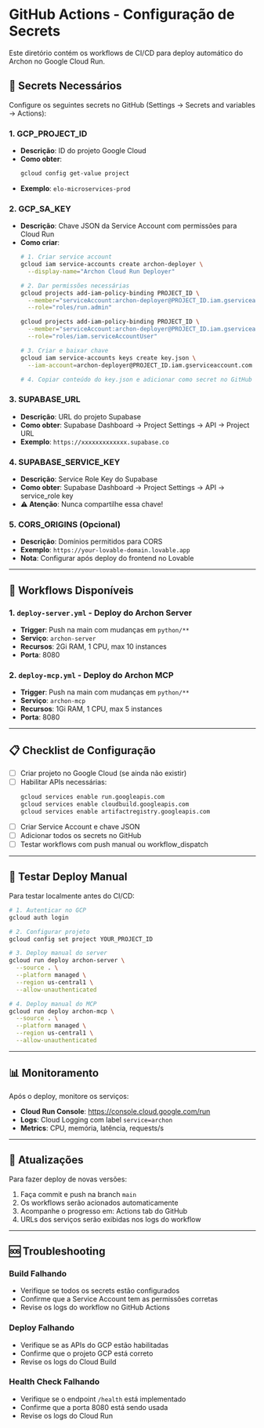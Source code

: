 # GitHub Actions - Configuração de Secrets

Este diretório contém os workflows de CI/CD para deploy automático do Archon no Google Cloud Run.

## 🔐 Secrets Necessários

Configure os seguintes secrets no GitHub (Settings → Secrets and variables → Actions):

### 1. **GCP_PROJECT_ID**
- **Descrição**: ID do projeto Google Cloud
- **Como obter**: 
  ```bash
  gcloud config get-value project
  ```
- **Exemplo**: `elo-microservices-prod`

### 2. **GCP_SA_KEY**
- **Descrição**: Chave JSON da Service Account com permissões para Cloud Run
- **Como criar**:
  ```bash
  # 1. Criar service account
  gcloud iam service-accounts create archon-deployer \
    --display-name="Archon Cloud Run Deployer"
  
  # 2. Dar permissões necessárias
  gcloud projects add-iam-policy-binding PROJECT_ID \
    --member="serviceAccount:archon-deployer@PROJECT_ID.iam.gserviceaccount.com" \
    --role="roles/run.admin"
  
  gcloud projects add-iam-policy-binding PROJECT_ID \
    --member="serviceAccount:archon-deployer@PROJECT_ID.iam.gserviceaccount.com" \
    --role="roles/iam.serviceAccountUser"
  
  # 3. Criar e baixar chave
  gcloud iam service-accounts keys create key.json \
    --iam-account=archon-deployer@PROJECT_ID.iam.gserviceaccount.com
  
  # 4. Copiar conteúdo do key.json e adicionar como secret no GitHub
  ```

### 3. **SUPABASE_URL**
- **Descrição**: URL do projeto Supabase
- **Como obter**: Supabase Dashboard → Project Settings → API → Project URL
- **Exemplo**: `https://xxxxxxxxxxxxx.supabase.co`

### 4. **SUPABASE_SERVICE_KEY**
- **Descrição**: Service Role Key do Supabase
- **Como obter**: Supabase Dashboard → Project Settings → API → service_role key
- **⚠️ Atenção**: Nunca compartilhe essa chave!

### 5. **CORS_ORIGINS** (Opcional)
- **Descrição**: Domínios permitidos para CORS
- **Exemplo**: `https://your-lovable-domain.lovable.app`
- **Nota**: Configurar após deploy do frontend no Lovable

---

## 🚀 Workflows Disponíveis

### 1. `deploy-server.yml` - Deploy do Archon Server
- **Trigger**: Push na main com mudanças em `python/**`
- **Serviço**: `archon-server`
- **Recursos**: 2Gi RAM, 1 CPU, max 10 instances
- **Porta**: 8080

### 2. `deploy-mcp.yml` - Deploy do Archon MCP
- **Trigger**: Push na main com mudanças em `python/**`
- **Serviço**: `archon-mcp`
- **Recursos**: 1Gi RAM, 1 CPU, max 5 instances
- **Porta**: 8080

---

## 📋 Checklist de Configuração

- [ ] Criar projeto no Google Cloud (se ainda não existir)
- [ ] Habilitar APIs necessárias:
  ```bash
  gcloud services enable run.googleapis.com
  gcloud services enable cloudbuild.googleapis.com
  gcloud services enable artifactregistry.googleapis.com
  ```
- [ ] Criar Service Account e chave JSON
- [ ] Adicionar todos os secrets no GitHub
- [ ] Testar workflows com push manual ou workflow_dispatch

---

## 🧪 Testar Deploy Manual

Para testar localmente antes do CI/CD:

```bash
# 1. Autenticar no GCP
gcloud auth login

# 2. Configurar projeto
gcloud config set project YOUR_PROJECT_ID

# 3. Deploy manual do server
gcloud run deploy archon-server \
  --source . \
  --platform managed \
  --region us-central1 \
  --allow-unauthenticated

# 4. Deploy manual do MCP
gcloud run deploy archon-mcp \
  --source . \
  --platform managed \
  --region us-central1 \
  --allow-unauthenticated
```

---

## 📊 Monitoramento

Após o deploy, monitore os serviços:

- **Cloud Run Console**: https://console.cloud.google.com/run
- **Logs**: Cloud Logging com label `service=archon`
- **Metrics**: CPU, memória, latência, requests/s

---

## 🔄 Atualizações

Para fazer deploy de novas versões:

1. Faça commit e push na branch `main`
2. Os workflows serão acionados automaticamente
3. Acompanhe o progresso em: Actions tab do GitHub
4. URLs dos serviços serão exibidas nos logs do workflow

---

## 🆘 Troubleshooting

### Build Falhando
- Verifique se todos os secrets estão configurados
- Confirme que a Service Account tem as permissões corretas
- Revise os logs do workflow no GitHub Actions

### Deploy Falhando
- Verifique se as APIs do GCP estão habilitadas
- Confirme que o projeto GCP está correto
- Revise os logs do Cloud Build

### Health Check Falhando
- Verifique se o endpoint `/health` está implementado
- Confirme que a porta 8080 está sendo usada
- Revise os logs do Cloud Run
